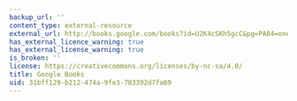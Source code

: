 ```yaml
---
backup_url: ''
content_type: external-resource
external_url: http://books.google.com/books?id=U2K4cSKh5gcC&pg=PA84=onepage
has_external_licence_warning: true
has_external_license_warning: true
is_broken: ''
license: https://creativecommons.org/licenses/by-nc-sa/4.0/
title: Google Books
uid: 31bff129-b212-474a-9fe3-783392d7fa69
---
```

